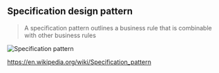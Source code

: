 ## Specification design pattern

> A specification pattern outlines a business rule that is combinable with other business rules

![Specification pattern](//upload.wikimedia.org/wikipedia/commons/8/8b/Specification_UML_v2.png)

https://en.wikipedia.org/wiki/Specification_pattern
